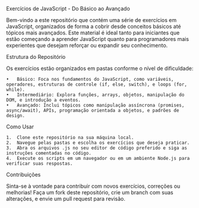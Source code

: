Exercícios de JavaScript - Do Básico ao Avançado

Bem-vindo a este repositório que contém uma série de exercícios em JavaScript, organizados de forma a cobrir desde conceitos básicos até tópicos mais avançados. Este material é ideal tanto para iniciantes que estão começando a aprender JavaScript quanto para programadores mais experientes que desejam reforçar ou expandir seu conhecimento.

Estrutura do Repositório

Os exercícios estão organizados em pastas conforme o nível de dificuldade:

	•	Básico: Foca nos fundamentos do JavaScript, como variáveis, operadores, estruturas de controle (if, else, switch), e loops (for, while).
	•	Intermediário: Explora funções, arrays, objetos, manipulação do DOM, e introdução a eventos.
	•	Avançado: Inclui tópicos como manipulação assíncrona (promises, async/await), APIs, programação orientada a objetos, e padrões de design.

Como Usar

	1.	Clone este repositório na sua máquina local.
	2.	Navegue pelas pastas e escolha os exercícios que deseja praticar.
	3.	Abra os arquivos .js no seu editor de código preferido e siga as instruções comentadas no código.
	4.	Execute os scripts em um navegador ou em um ambiente Node.js para verificar suas respostas.

Contribuições

Sinta-se à vontade para contribuir com novos exercícios, correções ou melhorias! Faça um fork deste repositório, crie um branch com suas alterações, e envie um pull request para revisão.
